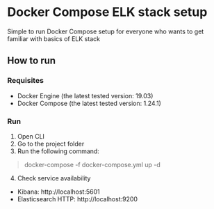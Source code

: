 # Docker Compose ELK stack setup
Simple to run Docker Compose setup for everyone who wants to get familiar with basics of ELK stack

## How to run

### Requisites

- Docker Engine (the latest tested version: 19.03)
- Docker Compose (the latest tested version: 1.24.1)

### Run

1. Open CLI
2. Go to the project folder
3. Run the following command:
> docker-compose -f docker-compose.yml up -d
4. Check service availability
- Kibana: http://localhost:5601
- Elasticsearch HTTP: http://localhost:9200
